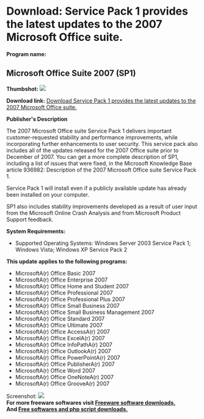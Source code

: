 # Download: Service Pack 1 provides the latest updates to the 2007 Microsoft Office suite.

**Program name:**

## Microsoft Office Suite 2007 (SP1)

  
**Thumbshot:** ![](http://www.freewarefiles.com/screenshot/nopic.gif)   
  
**Download link:** [Download Service Pack 1 provides the latest updates to the 2007 Microsoft Office suite.](http://freesoftwares.boysofts.com/Microsoft-Office-Suite-SP_program_38310.html)  
  


**Publisher's Description**  
  


The 2007 Microsoft Office suite Service Pack 1 delivers important customer-requested stability and performance improvements, while incorporating further enhancements to user security. This service pack also includes all of the updates released for the 2007 Office suite prior to December of 2007. You can get a more complete description of SP1, including a list of issues that were fixed, in the Microsoft Knowledge Base article 936982: Description of the 2007 Microsoft Office suite Service Pack 1. 

Service Pack 1 will install even if a publicly available update has already been installed on your computer.

SP1 also includes stability improvements developed as a result of user input from the Microsoft Online Crash Analysis and from Microsoft Product Support feedback.

**System Requirements:**

  * Supported Operating Systems: Windows Server 2003 Service Pack 1; Windows Vista; Windows XP Service Pack 2 

**This update applies to the following programs:**

  * MicrosoftA(r) Office Basic 2007 
  * MicrosoftA(r) Office Enterprise 2007 
  * MicrosoftA(r) Office Home and Student 2007 
  * MicrosoftA(r) Office Professional 2007 
  * MicrosoftA(r) Office Professional Plus 2007 
  * MicrosoftA(r) Office Small Business 2007 
  * MicrosoftA(r) Office Small Business Management 2007 
  * MicrosoftA(r) Office Standard 2007 
  * MicrosoftA(r) Office Ultimate 2007 
  * MicrosoftA(r) Office AccessA(r) 2007 
  * MicrosoftA(r) Office ExcelA(r) 2007 
  * MicrosoftA(r) Office InfoPathA(r) 2007 
  * MicrosoftA(r) Office OutlookA(r) 2007 
  * MicrosoftA(r) Office PowerPointA(r) 2007 
  * MicrosoftA(r) Office PublisherA(r) 2007 
  * MicrosoftA(r) Office Word 2007 
  * MicrosoftA(r) Office OneNoteA(r) 2007 
  * MicrosoftA(r) Office GrooveA(r) 2007 

  
  
Screenshot: ![](http://www.freewarefiles.com/screenshot/nopic.gif)   
**For more freeware softwares visit [Freeware software downloads.](http://freesoftwares.boysofts.com/)**   
**And [Free softwares and php script downloads.](http://www.boysofts.com/)**
